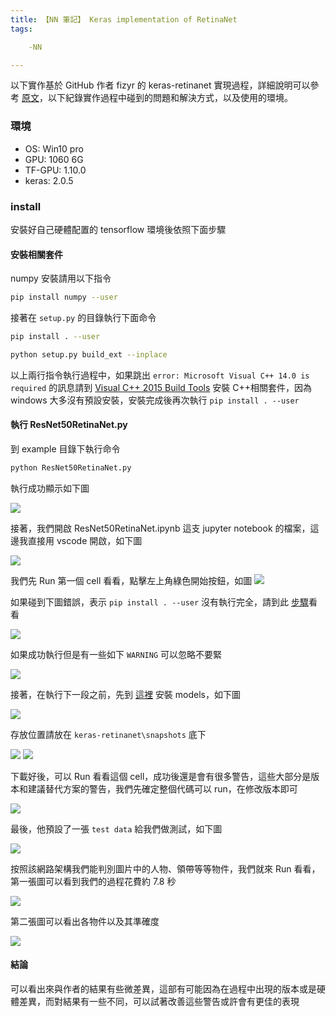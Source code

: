 ```yaml
---
title: 【NN 筆記】 Keras implementation of RetinaNet
tags:

    -NN

---
```

以下實作基於 GitHub 作者 fizyr 的 keras-retinanet 實現過程，詳細說明可以參考 [原文](https://github.com/fizyr/keras-retinanet)，以下紀錄實作過程中碰到的問題和解決方式，以及使用的環境。

### 環境

* OS: Win10 pro
* GPU: 1060 6G
* TF-GPU: 1.10.0
* keras: 2.0.5

### install

安裝好自己硬體配置的 tensorflow 環境後依照下面步驟

#### 安裝相關套件

numpy 安裝請用以下指令

``` bash
pip install numpy --user
```

接著在 `setup.py` 的目錄執行下面命令

```bash
pip install . --user
```

```bash
python setup.py build_ext --inplace
```

以上兩行指令執行過程中，如果跳出 `error: Microsoft Visual C++ 14.0 is required` 的訊息請到
[Visual C++ 2015 Build Tools](http://go.microsoft.com/fwlink/?LinkId=691126&fixForIE=.exe.) 安裝 C++相關套件，因為 windows 大多沒有預設安裝，安裝完成後再次執行 `pip install . --user`

#### 執行 ResNet50RetinaNet.py

到 example 目錄下執行命令

```bash
python ResNet50RetinaNet.py
```

執行成功顯示如下圖

![](https://i.imgur.com/zcceIDc.png)

接著，我們開啟 ResNet50RetinaNet.ipynb 這支 jupyter notebook 的檔案，這邊我直接用 vscode 開啟，如下圖

![](https://i.imgur.com/CxrrvCv.png)

我們先 Run 第一個 cell 看看，點擊左上角綠色開始按鈕，如圖
![](https://i.imgur.com/DEgnPQj.png)

如果碰到下圖錯誤，表示 `pip install . --user` 沒有執行完全，請到此 [步驟](#安裝相關套件)看看

![](https://i.imgur.com/6upVaRx.png)

如果成功執行但是有一些如下 `WARNING` 可以忽略不要緊

![](https://i.imgur.com/robyXOC.png)

接著，在執行下一段之前，先到 [這裡](https://github.com/fizyr/keras-retinanet/releases) 安裝 models，如下圖

![](https://i.imgur.com/Dkpz3FM.png)

存放位置請放在 `keras-retinanet\snapshots` 底下

![](https://i.imgur.com/3dG2zNy.png)
![](https://i.imgur.com/hQFuoZL.png)

下載好後，可以 Run 看看這個 cell，成功後還是會有很多警告，這些大部分是版本和建議替代方案的警告，我們先確定整個代碼可以 run，在修改版本即可

![](https://i.imgur.com/KSgW2cX.png)

最後，他預設了一張 `test data` 給我們做測試，如下圖

![](https://i.imgur.com/praBYWN.jpg)

按照該網路架構我們能判別圖片中的人物、領帶等等物件，我們就來 Run 看看，第一張圖可以看到我們的過程花費約 7.8 秒

![](https://i.imgur.com/Pq8Zv5N.png)

第二張圖可以看出各物件以及其準確度

![](https://i.imgur.com/X4c9DtP.jpg)

#### 結論

可以看出來與作者的結果有些微差異，這部有可能因為在過程中出現的版本或是硬體差異，而對結果有一些不同，可以試著改善這些警告或許會有更佳的表現
